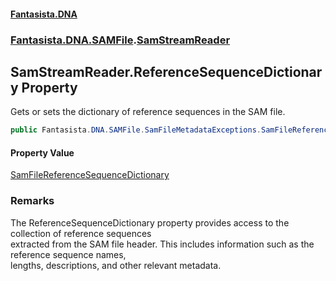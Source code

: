 #### [Fantasista.DNA](index.md 'index')
### [Fantasista.DNA.SAMFile](Fantasista.DNA.SAMFile.md 'Fantasista.DNA.SAMFile').[SamStreamReader](Fantasista.DNA.SAMFile.SamStreamReader.md 'Fantasista.DNA.SAMFile.SamStreamReader')

## SamStreamReader.ReferenceSequenceDictionary Property

Gets or sets the dictionary of reference sequences in the SAM file.

```csharp
public Fantasista.DNA.SAMFile.SamFileMetadataExceptions.SamFileReferenceSequenceDictionary ReferenceSequenceDictionary { get; set; }
```

#### Property Value
[SamFileReferenceSequenceDictionary](Fantasista.DNA.SAMFile.SamFileMetadataExceptions.SamFileReferenceSequenceDictionary.md 'Fantasista.DNA.SAMFile.SamFileMetadataExceptions.SamFileReferenceSequenceDictionary')

### Remarks
The ReferenceSequenceDictionary property provides access to the collection of reference sequences  
extracted from the SAM file header. This includes information such as the reference sequence names,  
lengths, descriptions, and other relevant metadata.